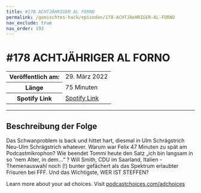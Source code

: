 ```yaml
---
title: #178 ACHTJÄHRIGER AL FORNO
permalink: /gemischtes-hack/episoden/178-ACHTJAeHRIGER-AL-FORNO
nav_exclude: true
nav_order: 193
---
```


# #178 ACHTJÄHRIGER AL FORNO
<table class="resp-table dcf-table dcf-table-responsive dcf-table-bordered dcf-table-striped dcf-w-100%">
                    <tbody>
                        <tr>
                            <th scope="row">Veröffentlich am:</th>
                            <td data-label="Veröffentlich am:">29. März 2022</td>
                        </tr>
                        <tr>
                            <th scope="row">Länge </th>
                            <td data-label="Länge ">75 Minuten</td>
                        </tr><tr>
                                <th scope="row">Spotify Link</th>
                                <td data-label="Spotify Link"><a href="https://open.spotify.com/episode/5ONVlo5rNtEza4grWDSpbu">Spotify Link</a></td>
                            </tr></tbody>
                </table>

***

## Beschreibung der Folge

<div>
<p>Das Schwanproblem is back und hittet hart, diesmal in Ulm Schrägstrich Neu-Ulm Schrägstrich whatever. Warum war Felix 47 Minuten zu spät am Podcastmikrophon? Wie beendet Tommi heute den Satz „ich bin langsam in so &#39;nem Alter, in dem…“ ? Will Smith, CDU im Saarland, Italien - Themenauswahl noch (!) bunter gefächert als das Spektrum erlaubter Frisuren bei FFF. Und das Wichtigste, WER IST STEFFEN?</p><p> </p><p>Learn more about your ad choices. Visit <a href="https://podcastchoices.com/adchoices" rel="nofollow">podcastchoices.com/adchoices</a></p>  
</div>

